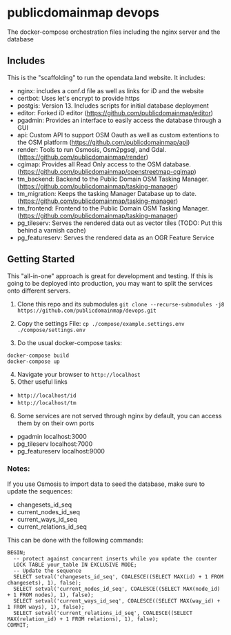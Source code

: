 # publicdomainmap devops
The docker-compose orchestration files including the nginx server and the database

## Includes
This is the "scaffolding" to run the opendata.land website. It includes:
* nginx: includes a conf.d file as well as links for iD and the website
* certbot: Uses let's encrypt to provide https
* postgis: Version 13. Includes scripts for initial database deployment
* editor: Forked iD editor (https://github.com/publicdomainmap/editor)
* pgadmin: Provides an interface to easily access the database through a GUI
* api: Custom API to support OSM Oauth as well as custom extentions to the OSM platform (https://github.com/publicdomainmap/api)
* render: Tools to run Osmosis, Osm2pgsql, and Gdal. (https://github.com/publicdomainmap/render)
* cgimap: Provides all Read Only access to the OSM database. (https://github.com/publicdomainmap/openstreetmap-cgimap)
* tm_backend: Backend to the Public Domain OSM Tasking Manager. (https://github.com/publicdomainmap/tasking-manager)
* tm_migration: Keeps the tasking Manager Database up to date. (https://github.com/publicdomainmap/tasking-manager)
* tm_frontend: Frontend to the Public Domain OSM Tasking Manager. (https://github.com/publicdomainmap/tasking-manager)
* pg_tileserv: Serves the rendered data out as vector tiles (TODO: Put this behind a varnish cache)
* pg_featureserv: Serves the rendered data as an OGR Feature Service

## Getting Started
This "all-in-one" approach is great for development and testing. If this is going to be deployed into production, you may want to split the services onto different servers.

1. Clone this repo and its submodules
`git clone --recurse-submodules -j8 https://github.com/publicdomainmap/devops.git`

2. Copy the settings File:
`cp ./compose/example.settings.env ./compose/settings.env`

3. Do the usual docker-compose tasks:
```
docker-compose build
docker-compose up
```

4. Navigate your browser to `http://localhost`
5. Other useful links
  * `http://localhost/id`
  * `http://localhost/tm`

6. Some services are not served through nginx by default, you can access them by on their own ports
  * pgadmin localhost:3000
  * pg_tileserv localhost:7000
  * pg_featureserv localhost:9000

### Notes:
If you use Osmosis to import data to seed the database, make sure to update the sequences:
  * changesets_id_seq
  * current_nodes_id_seq
  * current_ways_id_seq
  * current_relations_id_seq

 This can be done with the following commands:
  ```
  BEGIN;
    -- protect against concurrent inserts while you update the counter
    LOCK TABLE your_table IN EXCLUSIVE MODE;
    -- Update the sequence
    SELECT setval('changesets_id_seq', COALESCE((SELECT MAX(id) + 1 FROM changesets), 1), false);
    SELECT setval('current_nodes_id_seq', COALESCE((SELECT MAX(node_id) + 1 FROM nodes), 1), false);
    SELECT setval('current_ways_id_seq', COALESCE((SELECT MAX(way_id) + 1 FROM ways), 1), false);
    SELECT setval('current_relations_id_seq', COALESCE((SELECT MAX(relation_id) + 1 FROM relations), 1), false);
  COMMIT;
```
